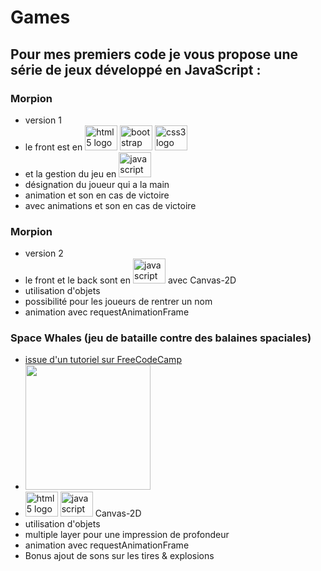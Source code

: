 # Games

## Pour mes premiers code je vous propose une série de jeux développé en JavaScript :

### Morpion
   - version 1
   - le front est en <img src="https://cdn.jsdelivr.net/gh/devicons/devicon/icons/html5/html5-original.svg" height="40" width="52" alt="html5 logo"  /> <img src="https://cdn.jsdelivr.net/gh/devicons/devicon/icons/bootstrap/bootstrap-original.svg" height="40" width="52" alt="bootstrap logo"  /> <img src="https://cdn.jsdelivr.net/gh/devicons/devicon/icons/css3/css3-original.svg" height="40" width="52" alt="css3 logo"  /> 
   - et la gestion du jeu en <img src="https://cdn.jsdelivr.net/gh/devicons/devicon/icons/javascript/javascript-original.svg" height="40" width="52" alt="javascript logo"  />
   - désignation du joueur qui a la main 
   - animation et son en cas de victoire
   - avec animations et son en cas de victoire
   
   
   
### Morpion
   - version 2
   - le front et le back sont en <img src="https://cdn.jsdelivr.net/gh/devicons/devicon/icons/javascript/javascript-original.svg" height="40" width="52" alt="javascript logo"  /> avec Canvas-2D 
   - utilisation d'objets
   - possibilité pour les joueurs de rentrer un nom
   - animation avec requestAnimationFrame
   
   
   
### Space Whales (jeu de bataille contre des balaines spaciales) 
   - [issue d'un tutoriel sur FreeCodeCamp](https://www.freecodecamp.org/news/how-to-code-a-2d-game-using-javascript-html-and-css/ "How to code a 2d game using javascript html and css")
   - <img src="https://www.freecodecamp.org/news/content/images/size/w1000/2022/09/2dgamejs.png"  width="200" height="auto" />
   - <img src="https://cdn.jsdelivr.net/gh/devicons/devicon/icons/html5/html5-original.svg" height="40" width="52" alt="html5 logo"  /> <img src="https://cdn.jsdelivr.net/gh/devicons/devicon/icons/javascript/javascript-original.svg" height="40" width="52" alt="javascript logo"  /> Canvas-2D
   - utilisation d'objets 
   - multiple layer pour une impression de profondeur
   - animation avec requestAnimationFrame
   - Bonus ajout de sons sur les tires & explosions
